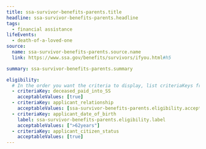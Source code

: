 ```yaml
---
title: ssa-survivor-benefits-parents.title
headline: ssa-survivor-benefits-parents.headline
tags:
  - financial assistance
lifeEvents:
  - death-of-a-loved-one
source:
  name: ssa-survivor-benefits-parents.source.name
  link: https://www.ssa.gov/benefits/survivors/ifyou.html#h5

summary: ssa-survivor-benefits-parents.summary

eligibility:
  # In the order you want the criteria to display, list criteriaKeys from the csv here, each followed by a comma-separated list of which values indicate eligibility for that criteria. Wrap individual values in quotes if they have inner commas.
  - criteriaKey: deceased_paid_into_SS
    acceptableValues: [true]
  - criteriaKey: applicant_relationship
    acceptableValues: [ssa-survivor-benefits-parents.eligibility.acceptableValues]
  - criteriaKey: applicant_date_of_birth
    label: ssa-survivor-benefits-parents.eligibility.label
    acceptableValues: [">62years"]
  - criteriaKey: applicant_citizen_status
    acceptableValues: [true]
---
```

